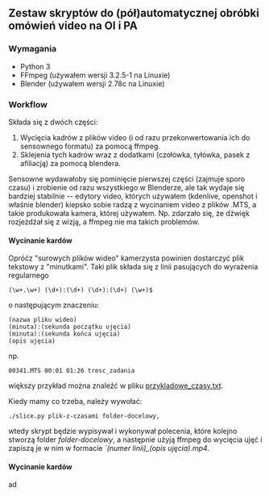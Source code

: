 ## Zestaw skryptów do (pół)automatycznej obróbki omówień video na OI i PA

### Wymagania

 - Python 3
 - FFmpeg (używałem wersji 3.2.5-1 na Linuxie)
 - Blender (używałem wersji 2.78c na Linuxie)

### Workflow

Składa się z dwóch części:
1. Wycięcia kadrów z plików video (i od razu przekonwertowania ich do sensownego formatu)
   za pomocą ffmpeg.
2. Sklejenia tych kadrów wraz z dodatkami (czołówka, tyłówka, pasek z afiliacją)
   za pomocą blendera.

Sensowne wydawałoby się pominięcie pierwszej części (zajmuje sporo czasu)
i zrobienie od razu wszystkiego w Blenderze, ale tak wydaje się bardziej stabilnie --
edytory video, których używałem (kdenlive, openshot i właśnie blender) kiepsko
sobie radzą z wycinaniem video z plików .MTS, a takie produkowała kamera, której używałem.
Np. zdarzało się, że dźwięk rozjeżdżał się z wizją, a ffmpeg nie ma takich problemów.

#### Wycinanie kardów
Opróćz "surowych plików wideo" kamerzysta powinien dostarczyć plik tekstowy
z "minutkami". Taki plik składa się z linii pasujących do wyrażenia regularnego
```
(\w+.\w+) (\d+):(\d+) (\d+):(\d+) (\w+)$
```
o następującym znaczeniu:
```
(nazwa pliku wideo) 
(minuta):(sekunda początku ujęcia)
(minuta):(sekunda końca ujęcia)
(opis ujęcia)
```
np. 
```
00341.MTS 00:01 01:26 tresc_zadania
```
większy przykład można znaleźć w pliku [przykladowe\_czasy.txt](przykladowe_czasy.txt).

Kiedy mamy co trzeba, należy wywołać:
```
./slice.py plik-z-czasami folder-docelowy,
```
wtedy skrypt będzie wypisywał i wykonywał polecenia,
które kolejno stworzą folder *folder-docelowy*,
a następnie użyją ffmpeg do wycięcia ujęć i zapiszą je w nim w formacie
*`(numer linii)\_(opis ujęcia).mp4*.

#### Wycinanie kardów

ad
